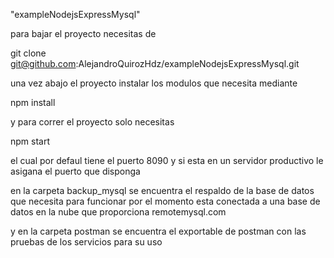 "exampleNodejsExpressMysql"

para bajar el proyecto necesitas de 

git clone git@github.com:AlejandroQuirozHdz/exampleNodejsExpressMysql.git

una vez abajo el proyecto instalar los modulos que necesita mediante 

npm install

y para correr el proyecto  solo necesitas 

npm start

el cual por defaul tiene el puerto 8090 y si esta en un servidor productivo le asigana el puerto que disponga 

en la carpeta backup_mysql se encuentra el respaldo de la base de datos que necesita para funcionar por el momento esta 
conectada a una base de datos en la nube que proporciona remotemysql.com 

y en la carpeta postman se encuentra el exportable de postman con las pruebas  de los servicios para su uso
